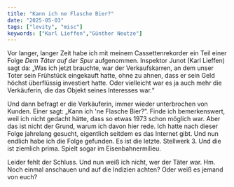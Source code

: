 ```yaml
---
title: "Kann ich ne Flasche Bier?"
date: "2025-05-03"
tags: ["levity", "misc"]
keywords: ["Karl Lieffen","Günther Neutze"]
---
```

Vor langer, langer Zeit habe ich mit meinem Cassettenrekorder ein Teil einer Folge *Dem Täter auf der Spur* aufgenommen. Inspektor Junot (Karl Lieffen) sagt da: „Was ich jetzt brauchte, war der Verkaufskarren, an dem unser Toter sein Frühstück eingekauft hatte, ohne zu ahnen, dass er sein Geld höchst überflüssig investiert hatte. Oder vielleicht war es ja auch mehr die Verkäuferin, die das Objekt seines Interesses war.“ 

Und dann befragt er die Verkäuferin, immer wieder unterbrochen von Kunden. Einer sagt: „Kann ich 'ne Flasche Bier?”. Finde ich bemerkenswert, weil ich nicht gedacht hätte, dass so etwas 1973 schon möglich war. Aber das ist nicht der Grund, warum ich davon hier rede. Ich hatte nach dieser Folge jahrelang gesucht, eigentlich seitdem es das Internet gibt. Und nun endlich habe ich die Folge gefunden. Es ist die letzte. Stellwerk 3. Und die ist ziemlich prima. Spielt sogar im Eisenbahnermilieu.

Leider fehlt der Schluss. Und nun weiß ich nicht, wer der Täter war. Hm. Noch einmal anschauen und auf die Indizien achten? Oder weiß es jemand von euch?

